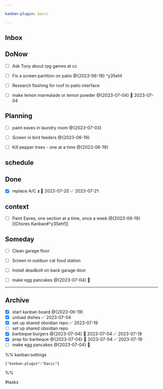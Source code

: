 ```yaml
---

kanban-plugin: basic

---
```


## Inbox



## DoNow

- [ ] Ask Tony about rpg games at cc
- [ ] Fix a screen partition on patio @{2023-06-19} ^y35ehf
- [ ] Research flashing for roof to patio interface
- [ ] make lemon marmalade or lemon powder @{2023-07-04} 📅 2023-07-04


## Planning

- [ ] paint eaves in laundry room @{2023-07-03}
- [ ] Screen in bird feeders @{2023-06-19}
- [ ] Kill pepper trees - one at a time @{2023-06-19}


## schedule



## Done

- [x] replace A/C ⏫ 📅 2023-07-20 ✅ 2023-07-21


## context

- [ ] Paint Eaves, one section at a time, once a week @{2023-06-19} [[Chores Kanban#^y35ehf]]


## Someday

- [ ] Clean garage floor
- [ ] Screen in outdoor cat food station
- [ ] Install deadbolt on back garage door
- [ ] make egg pancakes @{2023-07-04} 📅


***

## Archive

- [x] start kanban board @{2023-06-19}
- [x] unload dishes ✅ 2023-07-04
- [x] set up shared obsidian repo ✅ 2023-07-19
- [ ] set up shared obsidian repo
- [x] barbeque burgers @{2023-07-04} 📅 2023-07-04 ✅ 2023-07-19
- [x] prep for barbeque @{2023-07-04} 📅 2023-07-04 ✅ 2023-07-19
- [ ] make egg pancakes @{2023-07-04} 📅

%% kanban:settings
```
{"kanban-plugin":"basic"}
```
%%

#tasks 
